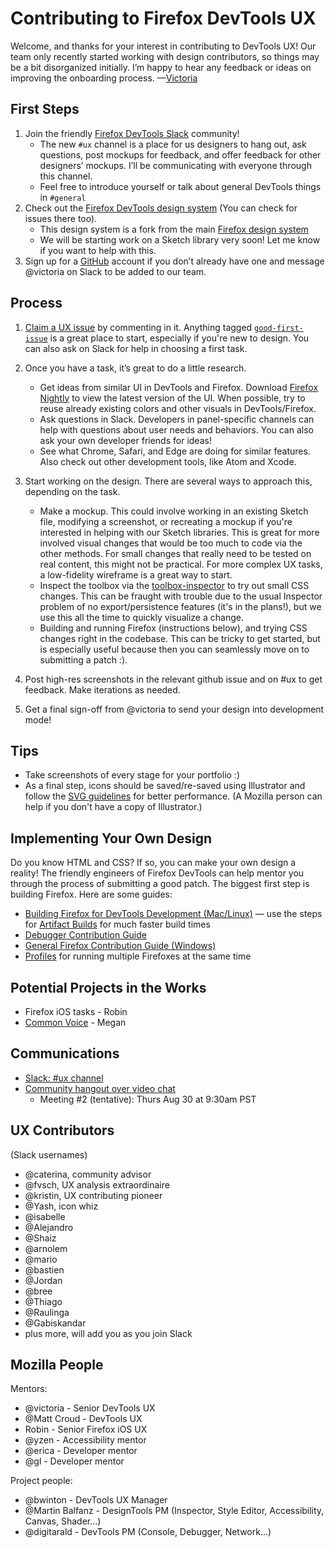 # Contributing to Firefox DevTools UX

Welcome, and thanks for your interest in contributing to DevTools UX! Our team only recently started working with design contributors, so things may be a bit disorganized initially. I’m happy to hear any feedback or ideas on improving the onboarding process. —[Victoria](mailto:victoria@mozilla.com)

## First Steps

1. Join the friendly [Firefox DevTools Slack](https://devtools-html-slack.herokuapp.com/) community!
   * The new `#ux` channel is a place for us designers to hang out, ask questions, post mockups for feedback, and offer feedback for other designers’ mockups. I’ll be communicating with everyone through this channel.
   * Feel free to introduce yourself or talk about general DevTools things in `#general`
2. Check out the [Firefox DevTools design system](https://firefox-dev.tools/photon/) (You can check for issues there too).
   * This design system is a fork from the main [Firefox design system](https://design.firefox.com/photon/)
   * We will be starting work on a Sketch library very soon! Let me know if you want to help with this.
3. Sign up for a [GitHub](https://github.com/) account if you don’t already have one and message @victoria on Slack to be added to our team.

## Process

1. [Claim a UX issue](https://github.com/devtools-html/ux/issues) by commenting in it. Anything tagged [`good-first-issue`](https://github.com/devtools-html/ux/labels/good%20first%20issue) is a great place to start, especially if you're new to design. You can also ask on Slack for help in choosing a first task.

2. Once you have a task, it’s great to do a little research.  
   * Get ideas from similar UI in DevTools and Firefox. Download [Firefox Nightly](https://www.mozilla.org/en-US/firefox/channel/desktop/) to view the latest version of the UI. When possible, try to reuse already existing colors and other visuals in DevTools/Firefox.
   * Ask questions in Slack. Developers in panel-specific channels can help with questions about user needs and behaviors. You can also ask your own developer friends for ideas!
   * See what Chrome, Safari, and Edge are doing for similar features. Also check out other development tools, like Atom and Xcode.

3. Start working on the design. There are several ways to approach this, depending on the task.
   * Make a mockup. This could involve working in an existing Sketch file, modifying a screenshot, or recreating a mockup if you're interested in helping with our Sketch libraries. This is great for more involved visual changes that would be too much to code via the other methods. For small changes that really need to be tested on real content, this might not be practical. For more complex UX tasks, a low-fidelity wireframe is a great way to start.
   * Inspect the toolbox via the [toolbox-inspector](https://developer.mozilla.org/en-US/docs/Tools/Browser_Toolbox) to try out small CSS changes. This can be fraught with trouble due to the usual Inspector problem of no export/persistence features (it's in the plans!), but we use this all the time to quickly visualize a change.
   * Building and running Firefox (instructions below), and trying CSS changes right in the codebase. This can be tricky to get started, but is especially useful because then you can seamlessly move on to submitting a patch :).

4. Post high-res screenshots in the relevant github issue and on #ux to get feedback. Make iterations as needed.

5. Get a final sign-off from @victoria to send your design into development mode!

## Tips
* Take screenshots of every stage for your portfolio :)
* As a final step, icons should be saved/re-saved using Illustrator and follow the [SVG guidelines](https://developer.mozilla.org/en-US/docs/Mozilla/Developer_guide/SVG_Guidelines) for better performance. (A Mozilla person can help if you don't have a copy of Illustrator.)

## Implementing Your Own Design

Do you know HTML and CSS? If so, you can make your own design a reality! The friendly engineers of Firefox DevTools can help mentor you through the process of submitting a good patch. The biggest first step is building Firefox. Here are some guides:
* [Building Firefox for DevTools Development (Mac/Linux)](https://docs.firefox-dev.tools/getting-started/build.html) — use the steps for [Artifact Builds](https://docs.firefox-dev.tools/getting-started/build.html#building-even-faster-with-artifact-builds) for much faster build times
* [Debugger Contribution Guide](https://github.com/devtools-html/debugger.html/blob/master/.github/CONTRIBUTING.md)
* [General Firefox Contribution Guide (Windows)](https://developer.mozilla.org/en-US/docs/Mozilla/Developer_guide/Introduction#Step_1_Build_Firefox_for_Desktop_or_Android)
* [Profiles](https://developer.mozilla.org/en-US/docs/Mozilla/Firefox/Multiple_profiles) for running multiple Firefoxes at the same time

## Potential Projects in the Works

* Firefox iOS tasks - Robin
* [Common Voice](https://github.com/mozilla/voice-web/issues) - Megan

## Communications

* [Slack: #ux channel](https://devtools-html-slack.herokuapp.com/)
* [Community hangout over video chat](https://appear.in/devtools-ux)
   * Meeting #2 (tentative): Thurs Aug 30 at 9:30am PST

## UX Contributors
(Slack usernames)

- @caterina, community advisor
- @fvsch, UX analysis extraordinaire
- @kristin, UX contributing pioneer
- @Yash, icon whiz
- @isabelle
- @Alejandro
- @Shaiz
- @arnolem
- @mario
- @bastien
- @Jordan
- @bree
- @Thiago
- @Raulinga
- @Gabiskandar
- plus more, will add you as you join Slack

## Mozilla People

Mentors:
- @victoria - Senior DevTools UX
- @Matt Croud - DevTools UX
- Robin - Senior Firefox iOS UX
- @yzen - Accessibility mentor
- @erica - Developer mentor
- @gl - Developer mentor

Project people:
- @bwinton - DevTools UX Manager
- @Martin Balfanz - DesignTools PM (Inspector, Style Editor, Accessibility, Canvas, Shader…)
- @digitarald - DevTools PM (Console, Debugger, Network...)
